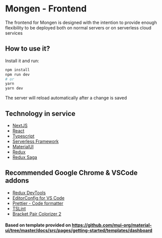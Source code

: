 # Mongen - Frontend

The frontend for Mongen is designed with the intention to provide enough flexibility to be deployed both on normal servers or on serverless cloud services

## How to use it?

Install it and run:

```bash
npm install
npm run dev
# or
yarn
yarn dev
```

The server will reload automatically after a change is saved

## Technology in service

- [NextJS](https://nextjs.org/)
- [React](https://reactjs.org/)
- [Typescript](https://www.typescriptlang.org/)
- [Serverless Framework](https://github.com/serverless/serverless)
- [MaterialUI](https://material-ui.com/)
- [Redux](https://redux.js.org/)
- [Redux Saga](https://redux-saga.js.org/)

## Recommended Google Chrome & VSCode addons

- [Redux DevTools](https://chrome.google.com/webstore/detail/redux-devtools/lmhkpmbekcpmknklioeibfkpmmfibljd?hl=ja)
- [EditorConfig for VS Code](https://marketplace.visualstudio.com/items?itemName=EditorConfig.EditorConfig)
- [Prettier - Code formatter](https://marketplace.visualstudio.com/items?itemName=esbenp.prettier-vscode)
- [TSLint](https://marketplace.visualstudio.com/items?itemName=eg2.tslint)
- [Bracket Pair Colorizer 2](https://marketplace.visualstudio.com/items?itemName=CoenraadS.bracket-pair-colorizer-2)

#### Based on template provided on https://github.com/mui-org/material-ui/tree/master/docs/src/pages/getting-started/templates/dashboard
